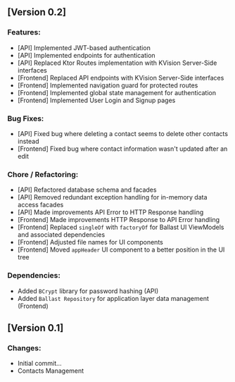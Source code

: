 ## [Version 0.2]

### Features:
- [API] Implemented JWT-based authentication
- [API] Implemented endpoints for authentication
- [API] Replaced Ktor Routes implementation with KVision Server-Side interfaces
- [Frontend] Replaced API endpoints with KVision Server-Side interfaces
- [Frontend] Implemented navigation guard for protected routes
- [Frontend] Implemented global state management for authentication
- [Frontend] Implemented User Login and Signup pages

### Bug Fixes:
- [API] Fixed bug where deleting a contact seems to delete other contacts instead
- [Frontend] Fixed bug where contact information wasn't updated after an edit

### Chore / Refactoring:
- [API] Refactored database schema and facades
- [API] Removed redundant exception handling for in-memory data access facades
- [API] Made improvements API Error to HTTP Response handling
- [Frontend] Made improvements HTTP Response to API Error handling
- [Frontend] Replaced `singleOf` with `factoryOf` for Ballast UI ViewModels and associated dependencies
- [Frontend] Adjusted file names for UI components
- [Frontend] Moved `appHeader` UI component to a better position in the UI tree

### Dependencies:
- Added `BCrypt` library for password hashing (API)
- Added `Ballast Repository` for application layer data management (Frontend)



## [Version 0.1]
### Changes:
- Initial commit...
- Contacts Management